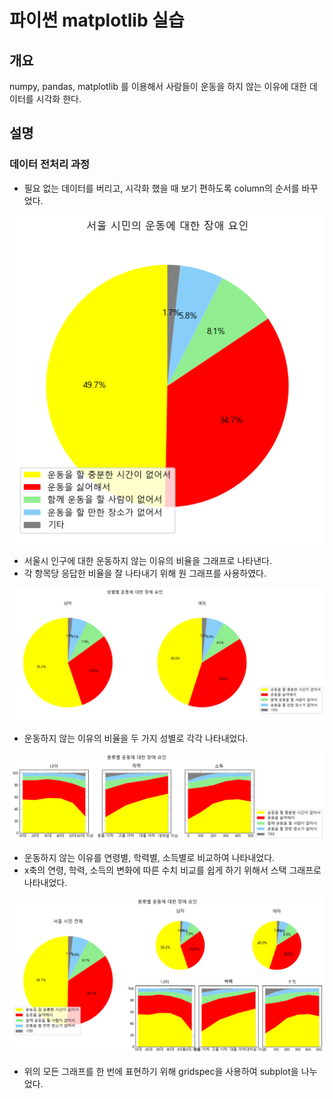 # 파이썬 matplotlib 실습

## 개요

numpy, pandas, matplotlib 를 이용해서 사람들이 운동을 하지 않는 이유에 대한 데이터를 시각화 한다.

## 설명

### 데이터 전처리 과정

- 필요 없는 데이터를 버리고, 시각화 했을 때 보기 편하도록 column의 순서를 바꾸었다.

![서울시 운동에 대한 장애 요인](./1.png)

- 서울시 인구에 대한 운동하지 않는 이유의 비율을 그래프로 나타낸다.
- 각 항목당 응답한 비율을 잘 나타내기 위해 원 그래프를 사용하였다.

![성별별 운동에 대한 장애 요인](./2.png)

- 운동하지 않는 이유의 비율을 두 가지 성별로 각각 나타내었다.

![분류별 운동에 대한 장애 요인](./3.png)

- 운동하지 않는 이유를 연령별, 학력별, 소득별로 비교하여 나타내었다.
- x축의 연령, 학력, 소득의 변화에 따른 수치 비교를 쉽게 하기 위해서 스택 그래프로 나타내었다.

![전체 분류별 운동에 대한 장애 요인](./4.png)

- 위의 모든 그래프를 한 번에 표현하기 위해 gridspec을 사용하여 subplot을 나누었다.
